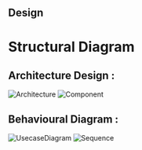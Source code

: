 ## Design

# Structural Diagram

## Architecture Design :
![Architecture](https://github.com/260315/MiniProject_LTTS/blob/master/2_Design/Architecture.png)
![Component](https://github.com/260315/MiniProject_LTTS/blob/master/2_Design/ComponentDiag.png)


## Behavioural Diagram :
![UsecaseDiagram](https://github.com/260315/MiniProject_LTTS/blob/master/2_Design/Workspace.png)
![Sequence](https://github.com/260315/MiniProject_LTTS/blob/master/2_Design/SequenceDiag.png)

